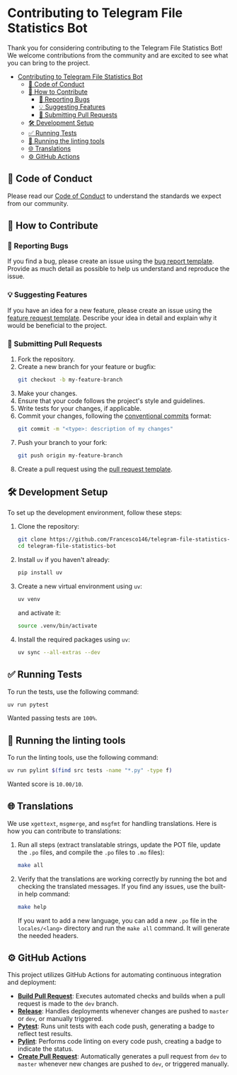 # Contributing to Telegram File Statistics Bot

Thank you for considering contributing to the Telegram File Statistics Bot! We welcome contributions from the community and are excited to see what you can bring to the project.

- [Contributing to Telegram File Statistics Bot](#contributing-to-telegram-file-statistics-bot)
  - [📜 Code of Conduct](#-code-of-conduct)
  - [🤝 How to Contribute](#-how-to-contribute)
    - [🐛 Reporting Bugs](#-reporting-bugs)
    - [💡 Suggesting Features](#-suggesting-features)
    - [🔄 Submitting Pull Requests](#-submitting-pull-requests)
  - [🛠️ Development Setup](#️-development-setup)
  - [✅ Running Tests](#-running-tests)
  - [🧹 Running the linting tools](#-running-the-linting-tools)
  - [🌐 Translations](#-translations)
  - [⚙️ GitHub Actions](#️-github-actions)

## 📜 Code of Conduct

Please read our [Code of Conduct](CODE_OF_CONDUCT.md) to understand the standards we expect from our community.

## 🤝 How to Contribute

### 🐛 Reporting Bugs

If you find a bug, please create an issue using the [bug report template](.github/ISSUE_TEMPLATE/bug_report.md). Provide as much detail as possible to help us understand and reproduce the issue.

### 💡 Suggesting Features

If you have an idea for a new feature, please create an issue using the [feature request template](.github/ISSUE_TEMPLATE/feature_request.md). Describe your idea in detail and explain why it would be beneficial to the project.

### 🔄 Submitting Pull Requests

1. Fork the repository.
2. Create a new branch for your feature or bugfix:
    ```sh
    git checkout -b my-feature-branch
    ```
3. Make your changes.
4. Ensure that your code follows the project's style and guidelines.
5. Write tests for your changes, if applicable.
6. Commit your changes, following the [conventional commits](https://www.conventionalcommits.org/) format:
    ```sh
    git commit -m "<type>: description of my changes"
    ```
7. Push your branch to your fork:
    ```sh
    git push origin my-feature-branch
    ```
8. Create a pull request using the [pull request template](.github/pull_request_template.md).

## 🛠️ Development Setup

To set up the development environment, follow these steps:

1. Clone the repository:
    ```sh
    git clone https://github.com/Francesco146/telegram-file-statistics-bot.git
    cd telegram-file-statistics-bot
    ```

2. Install `uv` if you haven't already:
    ```sh
    pip install uv
    ```

3. Create a new virtual environment using `uv`:
    ```sh
    uv venv
    ```
    and activate it:
    ```sh
    source .venv/bin/activate
    ```

4. Install the required packages using `uv`:
    ```sh
    uv sync --all-extras --dev
    ```

## ✅ Running Tests

To run the tests, use the following command:
```sh
uv run pytest
```
Wanted passing tests are `100%`.

## 🧹 Running the linting tools

To run the linting tools, use the following command:
```sh
uv run pylint $(find src tests -name "*.py" -type f)
```
Wanted score is `10.00/10`.

## 🌐 Translations

We use `xgettext`, `msgmerge`, and `msgfmt` for handling translations. Here is how you can contribute to translations:

1. Run all steps (extract translatable strings, update the POT file, update the `.po` files, and compile the `.po` files to `.mo` files):
    ```sh
    make all
    ```

2. Verify that the translations are working correctly by running the bot and checking the translated messages. If you find any issues, use the built-in help command:
    ```sh
    make help
    ```
    If you want to add a new language, you can add a new `.po` file in the `locales/<lang>` directory and run the `make all` command. It will generate the needed headers.

## ⚙️ GitHub Actions

This project utilizes GitHub Actions for automating continuous integration and deployment:

- **[Build Pull Request](.github/workflows/build_pr.yml)**: Executes automated checks and builds when a pull request is made to the `dev` branch.
- **[Release](.github/workflows/release.yml)**: Handles deployments whenever changes are pushed to `master` or `dev`, or manually triggered.
- **[Pytest](.github/workflows/pytest.yml)**: Runs unit tests with each code push, generating a badge to reflect test results.
- **[Pylint](.github/workflows/pylint.yml)**: Performs code linting on every code push, creating a badge to indicate the status.
- **[Create Pull Request](.github/workflows/open_pr.yml)**: Automatically generates a pull request from `dev` to `master` whenever new changes are pushed to `dev`, or triggered manually. 